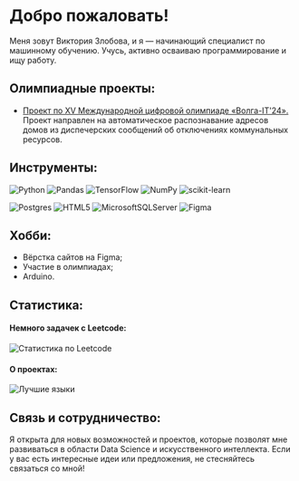 # Добро пожаловать!
Меня зовут Виктория Злобова, и я — начинающий специалист по машинному обучению. Учусь, активно осваиваю программирование и ищу работу.

## Олимпиадные проекты:

  * [Проект по XV Международной цифровой олимпиаде «Волга-IT'24».](https://github.com/VitalinaZlo/VolgaIT_2024) Проект направлен на автоматическое распознавание адресов домов из диспечерских сообщений об отключениях коммунальных ресурсов.

## Инструменты:
![Python](https://img.shields.io/badge/python-3670A0?style=for-the-badge&logo=python&logoColor=ffdd54)
![Pandas](https://img.shields.io/badge/pandas-%23150458.svg?style=for-the-badge&logo=pandas&logoColor=white)
![TensorFlow](https://img.shields.io/badge/TensorFlow-%23FF6F00.svg?style=for-the-badge&logo=TensorFlow&logoColor=white)
![NumPy](https://img.shields.io/badge/numpy-%23013243.svg?style=for-the-badge&logo=numpy&logoColor=white)
![scikit-learn](https://img.shields.io/badge/scikit--learn-%23F7931E.svg?style=for-the-badge&logo=scikit-learn&logoColor=white)

![Postgres](https://img.shields.io/badge/postgres-%23316192.svg?style=for-the-badge&logo=postgresql&logoColor=white) 
![HTML5](https://img.shields.io/badge/html5-%23E34F26.svg?style=for-the-badge&logo=html5&logoColor=white)
![MicrosoftSQLServer](https://img.shields.io/badge/Microsoft%20SQL%20Server-CC2927?style=for-the-badge&logo=microsoft%20sql%20server&logoColor=white)
![Figma](https://img.shields.io/badge/figma-%23F24E1E.svg?style=for-the-badge&logo=figma&logoColor=white)

## Хобби:

  * Вёрстка сайтов на Figma;
  * Участие в олимпиадах;
  * Arduino.

## Статистика:
<h4>Немного задачек с Leetcode:</h4>

![Статистика по Leetcode](https://leetcard.jacoblin.cool/vitalina_zlo?font=Delius)

<h4>О проектах:</h4>

![Лучшие языки](https://github-readme-stats.vercel.app/api/top-langs/?username=VitalinaZlo&theme=dark&border_color=706968&hide=javascript,cython,fortran,c,c%2B%2B&langs_count=3&custom_title=Статистика%20языков%20в%20проектах)

## Cвязь и сотрудничество:
Я открыта для новых возможностей и проектов, которые позволят мне развиваться в области Data Science и искусственного интеллекта. Если у вас есть интересные идеи или предложения, не стесняйтесь связаться со мной!


<!--
![Статистика по Leetcode](https://leetcard.jacoblin.cool/vitalina_zlo?ext=heatmap)
-->

